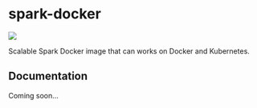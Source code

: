 # spark-docker

![](https://github.com/mpolatcan/spark-docker/workflows/Spark%20Docker%20Image%20Publish/badge.svg)

Scalable Spark Docker image that can works on Docker and Kubernetes.

## Documentation
Coming soon...